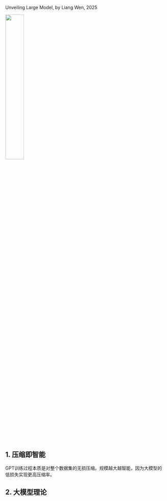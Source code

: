 Unveiling Large Model, by Liang Wen, 2025

<img src="https://github.com/user-attachments/assets/65fd0bf1-dde7-4282-a7aa-fd413812c686" width="34%" height="34%">

## 1. 压缩即智能

GPT训练过程本质是对整个数据集的无损压缩。规模越大越智能，因为大模型的低损失实现更高压缩率。

## 2. 大模型理论












